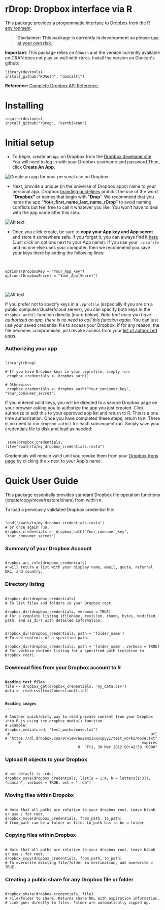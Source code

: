 # rDrop: Dropbox interface via R

This package provides a  programmatic interface to [Dropbox](https://www2.dropbox.com/home) from the [R environment](http://www.r-project.org/).

> **Disclaimer: This package is currently in development so please <u>use at your own risk.</u>**

**Important**: This package relies on `ROAuth` and the version currently available on CRAN does not play so well with `rDrop`. Install the version on Duncan's github:

```
library(devtools)
install_github("ROAuth", "duncaltl")
```


**Reference:**
[Complete Dropbox API Reference.](https://www2.dropbox.com/developers/reference/api)

# Installing
```
require(devtools)
install_github("rDrop", "karthikram")
```

# Initial setup
* To begin, create an `App` on Dropbox from the [Dropbox developer site](https://www2.dropbox.com/developers/apps). You will need to log in with your Dropbox username and password.Then, click **Create An App**.

![Create an app for your personal use on Dropbox](https://github.com/karthikram/rDrop/blob/master/screenshots/create_app.png?raw=true
)

* Next, provide a unique (in the universe of Dropbox apps) name to your personal app. Dropbox [branding guidelines](https://www2.dropbox.com/developers/reference/branding)  prohibit the use of the word **"Dropbox"** or names that begin with "**Drop**". We recommend that you name the app "**Your_first_name_last_name_rDrop**" to avoid naming conflicts but feel free to call it whatever you like. You won't have to deal with the app name after this step.


![Alt text](https://github.com/karthikram/rDrop/blob/master/screenshots/name_your_app.png?raw=true)

* Once you click create, be sure to **copy your App key and App secret** and store it somewhere safe. If you forget it, you can always find it [here](https://www.dropbox.com/developers/apps) (Just click on options next to your App name).  If you use your `.rprofile` and no one else uses your computer,  then we recommend you save your keys there by adding the following lines: <br><br>
<pre><code>
options(DropboxKey = "Your_App_key")
options(DropboxSecret = "Your_App_Secret")
</code></pre>
<br>

![Alt text](https://github.com/karthikram/rDrop/blob/master/screenshots/keys.png?raw=true)

If you prefer not to specify keys in a `.rprofile` (especially if you are on a public computer/cluster/cloud server), you can specify both keys in the `dropbox_auth()` function directly (more below). <em>Note that once you have authorized an app, there is no need to call this function again.</em> You can just use your saved credential file to access your Dropbox. If for any reason, the file becomes compromised, just revoke access from your [list of authorized apps.](https://www2.dropbox.com/account#applications)

### Authorizing your app
<pre><code>
library(rDrop)

&#35; If you have Dropbox keys in your .rprofile, simply run:
 dropbox_credentials &lt;- dropbox_auth()

&#35; Otherwise:
 dropbox_credentials &lt;- dropbox_auth("Your_consumer_key", "Your_consumer_secret")
</code></pre>


If you entered valid keys, you will be directed to a secure Dropbox page on your browser asking you to authorize the app you just created. Click authorize to add this to your approved app list and return to R. This is a one time authorization. Once you have completed these steps, return to `R`. There is no need to run `dropbox_auth()` for each subsequent run. Simply save your credentials file to disk and load as needed:

<pre><code>
 save(dropbox_credentials, file="/path/to/my_dropbox_credentials.rdata")
</code></pre>

Credentials will remain valid until you revoke them from your [Dropbox Apps page](https://www2.dropbox.com/developers/apps) by clicking the x next to your App's name.

# Quick User Guide
This package essentially provides standard Dropbox file operation functions (create/copy/move/restore/share) from within `R`.

To load a previously validated Dropbox credential file:
<pre><code>
load('/path/to/my_dropbox_credentials.rdata')
&#35; or once again run,
dropbox_credentials &lt;- dropbox_auth('Your_consumer_key', 'Your_consumer_secret')
</code></pre>

### Summary of your Dropbox Account
<pre><code>
dropbox_acc_info(dropbox_credentials)
&#35; will return a list with your display name, email, quota, referral URL, and country.
</code></pre>

### Directory listing
<pre><code>
dropbox_dir(dropbox_credentials)
&#35; To list files and folders in your Dropbox root.

dropbox_dir(dropbox_credentials, verbose = TRUE)
&#35; for a complete listing (filename, revision, thumb, bytes, modified, path, and is_dir) with detailed information.


dropbox_dir(dropbox_credentials, path = 'folder_name')
&#35; To see contents of a specified path.

dropbox_dir(dropbox_credentials, path = 'folder_name', verbose = TRUE)
&#35; For verbose content listing for a specified path (relative to Dropbox root).
</code></pre>


### Download files from your Dropbox account to R
<pre><code>
<strong>Reading text files</strong>
file &lt;- dropbox_get(dropbox_credentials, 'my_data.csv')
data &lt;- read.csv(textConnection(file))
<br>
<strong>Reading images</strong>
...

&#35; Another quick/dirty way to read private content from your Dropbox into R is using the dropbox_media() function.
&#35; Example:
dropbox_media(cred, 'test_works/move.txt')
 &#35;                                                                url
&#35; "https://dl.dropbox.com/0/view/6w2a4zixxxxpyy1/test_works/move.txt"
      &#35;                                                       expires
                                 &#35;  "Fri, 30 Mar 2012 00:42:59 +0000"
</code></pre>

### Upload R objects to your Dropbox
<pre><code>
&#35; ext default is .rda.
dropbox_save(dropbox_credentials, list(a = 1:4, b = letters[1:3]), "duncan", verbose = TRUE, ext = ".rda")
</code></pre>

### Moving files within Dropobx
<pre><code>
&#35; Note that all paths are relative to your dropbox root. Leave blank or use / for root.
dropbox_move(dropbox_credentials, from_path, to_path)
&#35; from_path can be a folder or file. to_path has to be a folder.
</code></pre>

### Copying files within Dropbox
<pre><code>
&#35; Note that all paths are relative to your dropbox root. Leave blank or use / for root.
dropbox_copy(dropbox_credentials, from_path, to_path)
&#35; To overwrite existing file/folder in destination, add overwrite = TRUE.
</code></pre>

### Creating a public share for any Dropbox file or folder
<pre><code>
dropbox_share(dropbox_credentials, file)
&#35; File/folder to share. Returns share URL with expiration information.
&#35; Link goes directly to files. Folder are automatically zipped up.
</code></pre>

